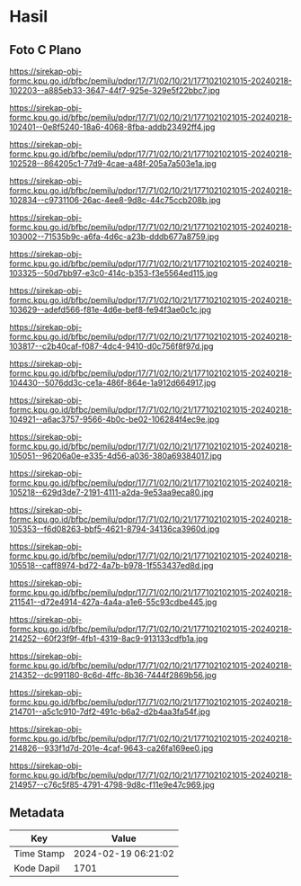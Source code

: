 # Hasil

## Foto C Plano

https://sirekap-obj-formc.kpu.go.id/bfbc/pemilu/pdpr/17/71/02/10/21/1771021021015-20240218-102203--a885eb33-3647-44f7-925e-329e5f22bbc7.jpg

https://sirekap-obj-formc.kpu.go.id/bfbc/pemilu/pdpr/17/71/02/10/21/1771021021015-20240218-102401--0e8f5240-18a6-4068-8fba-addb23492ff4.jpg

https://sirekap-obj-formc.kpu.go.id/bfbc/pemilu/pdpr/17/71/02/10/21/1771021021015-20240218-102528--864205c1-77d9-4cae-a48f-205a7a503e1a.jpg

https://sirekap-obj-formc.kpu.go.id/bfbc/pemilu/pdpr/17/71/02/10/21/1771021021015-20240218-102834--c9731106-26ac-4ee8-9d8c-44c75ccb208b.jpg

https://sirekap-obj-formc.kpu.go.id/bfbc/pemilu/pdpr/17/71/02/10/21/1771021021015-20240218-103002--71535b9c-a6fa-4d6c-a23b-dddb677a8759.jpg

https://sirekap-obj-formc.kpu.go.id/bfbc/pemilu/pdpr/17/71/02/10/21/1771021021015-20240218-103325--50d7bb97-e3c0-414c-b353-f3e5564ed115.jpg

https://sirekap-obj-formc.kpu.go.id/bfbc/pemilu/pdpr/17/71/02/10/21/1771021021015-20240218-103629--adefd566-f81e-4d6e-bef8-fe94f3ae0c1c.jpg

https://sirekap-obj-formc.kpu.go.id/bfbc/pemilu/pdpr/17/71/02/10/21/1771021021015-20240218-103817--c2b40caf-f087-4dc4-9410-d0c756f8f97d.jpg

https://sirekap-obj-formc.kpu.go.id/bfbc/pemilu/pdpr/17/71/02/10/21/1771021021015-20240218-104430--5076dd3c-ce1a-486f-864e-1a912d664917.jpg

https://sirekap-obj-formc.kpu.go.id/bfbc/pemilu/pdpr/17/71/02/10/21/1771021021015-20240218-104921--a6ac3757-9566-4b0c-be02-106284f4ec9e.jpg

https://sirekap-obj-formc.kpu.go.id/bfbc/pemilu/pdpr/17/71/02/10/21/1771021021015-20240218-105051--96206a0e-e335-4d56-a036-380a69384017.jpg

https://sirekap-obj-formc.kpu.go.id/bfbc/pemilu/pdpr/17/71/02/10/21/1771021021015-20240218-105218--629d3de7-2191-4111-a2da-9e53aa9eca80.jpg

https://sirekap-obj-formc.kpu.go.id/bfbc/pemilu/pdpr/17/71/02/10/21/1771021021015-20240218-105353--f6d08263-bbf5-4621-8794-34136ca3960d.jpg

https://sirekap-obj-formc.kpu.go.id/bfbc/pemilu/pdpr/17/71/02/10/21/1771021021015-20240218-105518--caff8974-bd72-4a7b-b978-1f553437ed8d.jpg

https://sirekap-obj-formc.kpu.go.id/bfbc/pemilu/pdpr/17/71/02/10/21/1771021021015-20240218-211541--d72e4914-427a-4a4a-a1e6-55c93cdbe445.jpg

https://sirekap-obj-formc.kpu.go.id/bfbc/pemilu/pdpr/17/71/02/10/21/1771021021015-20240218-214252--60f23f9f-4fb1-4319-8ac9-913133cdfb1a.jpg

https://sirekap-obj-formc.kpu.go.id/bfbc/pemilu/pdpr/17/71/02/10/21/1771021021015-20240218-214352--dc991180-8c6d-4ffc-8b36-7444f2869b56.jpg

https://sirekap-obj-formc.kpu.go.id/bfbc/pemilu/pdpr/17/71/02/10/21/1771021021015-20240218-214701--a5c1c910-7df2-491c-b6a2-d2b4aa3fa54f.jpg

https://sirekap-obj-formc.kpu.go.id/bfbc/pemilu/pdpr/17/71/02/10/21/1771021021015-20240218-214826--933f1d7d-201e-4caf-9643-ca26fa169ee0.jpg

https://sirekap-obj-formc.kpu.go.id/bfbc/pemilu/pdpr/17/71/02/10/21/1771021021015-20240218-214957--c76c5f85-4791-4798-9d8c-f11e9e47c969.jpg


## Metadata

| Key        | Value               |
| ---------- | ------------------- |
| Time Stamp | 2024-02-19 06:21:02 |
| Kode Dapil | 1701                |



